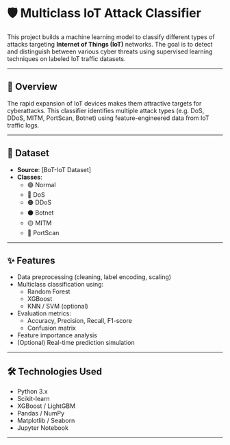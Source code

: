 # 🛡️ Multiclass IoT Attack Classifier

This project builds a machine learning model to classify different types of attacks targeting **Internet of Things (IoT)** networks. The goal is to detect and distinguish between various cyber threats using supervised learning techniques on labeled IoT traffic datasets.

---

## 🧠 Overview

The rapid expansion of IoT devices makes them attractive targets for cyberattacks. This classifier identifies multiple attack types (e.g. DoS, DDoS, MITM, PortScan, Botnet) using feature-engineered data from IoT traffic logs.

---

## 📂 Dataset

- **Source**: [BoT-IoT Dataset]
- **Classes**:  
  - 🟢 Normal  
  - 🔴 DoS  
  - 🟠 DDoS  
  - ⚫ Botnet  
  - 🟡 MITM  
  - 🔵 PortScan  

---

## ✨ Features

- Data preprocessing (cleaning, label encoding, scaling)
- Multiclass classification using:
  - Random Forest
  - XGBoost
  - KNN / SVM (optional)
- Evaluation metrics:
  - Accuracy, Precision, Recall, F1-score
  - Confusion matrix
- Feature importance analysis
- (Optional) Real-time prediction simulation

---

## 🛠️ Technologies Used

- Python 3.x  
- Scikit-learn  
- XGBoost / LightGBM  
- Pandas / NumPy  
- Matplotlib / Seaborn  
- Jupyter Notebook

---
